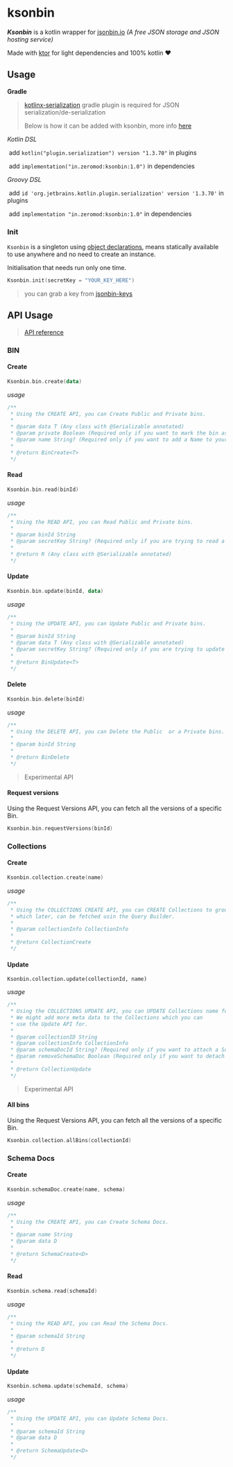 # ksonbin
***Ksonbin*** is a kotlin wrapper for [jsonbin.io](https://jsonbin.io) *(A free JSON storage and JSON hosting service)*

Made with [ktor](https://ktor.io/) for light dependencies and 100% kotlin :heart:

## Usage

**Gradle**

> [kotlinx-serialization](https://github.com/Kotlin/kotlinx.serialization) gradle plugin is required for JSON serialization/de-serialization
>
> Below is how it can be added with ksonbin, more info [here](https://github.com/Kotlin/kotlinx.serialization#gradle)

*Kotlin DSL*

​	add `kotlin("plugin.serialization") version "1.3.70"` in plugins

​	add `implementation("in.zeromod:ksonbin:1.0")` in dependencies

*Groovy DSL*

​	add `id 'org.jetbrains.kotlin.plugin.serialization' version '1.3.70'` in plugins

​	add `implementation "in.zeromod:ksonbin:1.0"` in dependencies

###  Init

`Ksonbin` is a singleton using [object declarations](https://kotlinlang.org/docs/reference/object-declarations.html#object-declarations), means statically available to use anywhere and no need to create an instance.

Initialisation that needs run only one time.

```kotlin
Ksonbin.init(secretKey = "YOUR_KEY_HERE")
```

> you can grab a key from [jsonbin-keys](https://jsonbin.io/api-keys)

## API Usage

> [API reference](https://jsonbin.io/api-reference) 

### BIN
#### Create

```kotlin
Ksonbin.bin.create(data)
```

*usage*

```kotlin
/**
 * Using the CREATE API, you can Create Public and Private bins.
 *
 * @param data T (Any class with @Serializable annotated)
 * @param private Boolean (Required only if you want to mark the bin as Public)
 * @param name String? (Required only if you want to add a Name to your Bin)
 *
 * @return BinCreate<T>
 */
```



#### Read

```kotlin
Ksonbin.bin.read(binId)
```

*usage*

```kotlin
/**
 * Using the READ API, you can Read Public and Private bins.
 *
 * @param binId String
 * @param secretKey String? (Required only if you are trying to read a private record)
 *
 * @return R (Any class with @Serializable annotated)
 */
```



#### Update

```kotlin
Ksonbin.bin.update(binId, data)
```

*usage*

```kotlin
/**
 * Using the UPDATE API, you can Update Public and Private bins.
 *
 * @param binId String
 * @param data T (Any class with @Serializable annotated)
 * @param secretKey String? (Required only if you are trying to update a private record)
 * 
 * @return BinUpdate<T>
 */
```



#### Delete

```kotlin
Ksonbin.bin.delete(binId)
```

*usage*

```kotlin
/**
 * Using the DELETE API, you can Delete the Public  or a Private bins.
 *
 * @param binId String
 * 
 * @return BinDelete
 */
```



> Experimental API

#### Request versions

Using the Request Versions API, you can fetch all the versions of a specific Bin.

```kotlin
Ksonbin.bin.requestVersions(binId)
```



### Collections

#### Create

```kotlin
Ksonbin.collection.create(name)
```

*usage*

```kotlin
/**
 * Using the COLLECTIONS CREATE API, you can CREATE Collections to group the records
 * which later, can be fetched usin the Query Builder.
 *
 * @param collectionInfo CollectionInfo
 *
 * @return CollectionCreate
 */
```



#### Update

```
Ksonbin.collection.update(collectionId, name)
```

*usage*

```kotlin
/**
 * Using the COLLECTIONS UPDATE API, you can UPDATE Collections name for now.
 * We might add more meta data to the Collections which you can
 * use the Update API for.
 *
 * @param collectionID String
 * @param collectionInfo CollectionInfo
 * @param schemaDocId String? (Required only if you want to attach a Schema Doc to the Collection)
 * @param removeSchemaDoc Boolean (Required only if you want to detach a Schema Doc from the Collection)
 *
 * @return CollectionUpdate
 */
```



> Experimental API

#### All bins

Using the Request Versions API, you can fetch all the versions of a specific Bin.

```kotlin
Ksonbin.collection.allBins(collectionId)
```



### Schema Docs

#### Create

```kotlin
Ksonbin.schemaDoc.create(name, schema)
```

*usage*

```kotlin
/**
 * Using the CREATE API, you can Create Schema Docs.
 *
 * @param name String
 * @param data D
 *
 * @return SchemaCreate<D>
 */
```



#### Read

```kotlin
Ksonbin.schema.read(schemaId)
```

*usage*

```kotlin
/**
 * Using the READ API, you can Read the Schema Docs.
 *
 * @param schemaId String
 *
 * @return D
 */
```



#### Update

```kotlin
Ksonbin.schema.update(schemaId, schema)
```

*usage*

```kotlin
/**
 * Using the UPDATE API, you can Update Schema Docs.
 *
 * @param schemaId String
 * @param data D
 *
 * @return SchemaUpdate<D>
 */
```

